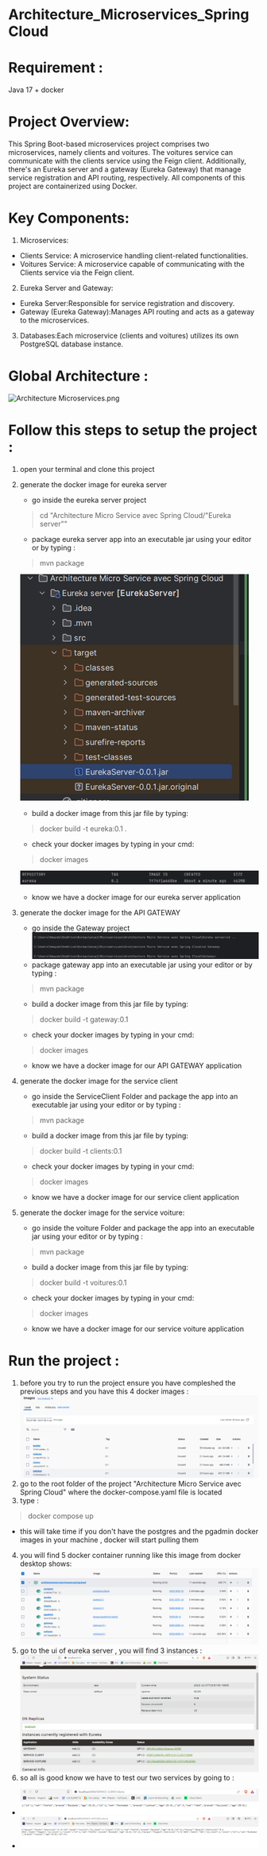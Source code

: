 # Architecture_Microservices_SpringCloud

# Requirement :
Java 17 + docker

# Project Overview:

This Spring Boot-based microservices project comprises two microservices, namely clients and voitures. The voitures service can communicate with the clients service using the Feign client. Additionally, there's an Eureka server and a gateway (Eureka Gateway) that manage service registration and API routing, respectively. All components of this project are containerized using Docker.

# Key Components:

1) Microservices:

- Clients Service: A microservice handling client-related functionalities.
- Voitures Service: A microservice capable of communicating with the Clients service via the Feign client.

2) Eureka Server and Gateway:

 - Eureka Server:Responsible for service registration and discovery.
 - Gateway (Eureka Gateway):Manages API routing and acts as a gateway to the microservices.
3) Databases:Each microservice (clients and voitures) utilizes its own PostgreSQL database instance.

# Global Architecture :
![Architecture Microservices.png](..%2F..%2FArchitecture%20Microservices.png)

# Follow this steps to setup  the project :
1)  open your terminal and clone this project
2)  generate the docker image for eureka server 
    - go inside the eureka server project 
    >cd "Architecture Micro Service avec Spring Cloud/"Eureka server""
    - package eureka server app into an executable jar using your editor or by typing :
    >mvn package 

    ![img_2.png](img_2.png)

    - build a docker image from this jar file by typing:
    > docker build -t eureka:0.1 .
    - check your docker images by typing in your cmd:
    > docker images 
    
    ![img.png](img.png)
    + know we have a docker image for our  eureka server  application
    
3)   generate the docker image for the API GATEWAY 
     - go inside the Gateway project
    ![img_1.png](img_1.png)
     - package gateway  app into an executable jar using your editor or by typing :
     > mvn package
     - build a docker image from this jar file by typing:
     > docker build -t gateway:0.1
     - check your docker images by typing in your cmd:
     > docker images
     + know we have a docker image for our  API GATEWAY  application
4) generate the docker image for the service client 
    - go inside the ServiceClient Folder and package the app into an executable jar using your editor or by typing :
    > mvn package
    - build a docker image from this jar file by typing:
     > docker build -t clients:0.1
    - check your docker images by typing in your cmd:
     > docker images
   + know we have a docker image for our  service client  application
5) generate the docker image for the service voiture:
    - go inside the voiture Folder and package the app into an executable jar using your editor or by typing :
   > mvn package
    - build a docker image from this jar file by typing:
   > docker build -t voitures:0.1
    - check your docker images by typing in your cmd:
   > docker images
    + know we have a docker image for our  service voiture  application
    
# Run the project :
1) before you try to run the project ensure you have compleshed the previous steps and you have this 4 docker images :
![img_5.png](img_5.png)
2) go to the root folder of the project "Architecture Micro Service avec Spring Cloud" where the docker-compose.yaml file is located 
2) type :
  > docker compose up

- this will take time if you don't have the postgres and the pgadmin docker images in your machine , docker will start pulling them 

4) you will find 5 docker container running like this image from docker desktop shows: 
![img_7.png](img_7.png)
5) go to the ui of eureka server , you will find 3 instances :
![img_8.png](img_8.png)
6) so all is good know  we have to test our two services by going to :
- ![img_9.png](img_9.png)
- ![img_10.png](img_10.png)